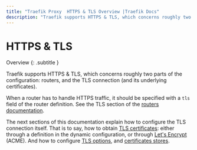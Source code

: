 ```yaml
---
title: "Traefik Proxy  HTTPS & TLS Overview |Traefik Docs"
description: "Traefik supports HTTPS & TLS, which concerns roughly two parts of the configuration: routers, and the TLS connection. Read the documentation to learn more."
---
```


# HTTPS & TLS

Overview
{: .subtitle }

Traefik supports HTTPS & TLS, which concerns roughly two parts of the configuration:
routers, and the TLS connection (and its underlying certificates).

When a router has to handle HTTPS traffic,
it should be specified with a `tls` field of the router definition.
See the TLS section of the [routers documentation](../routing/routers/index.md#tls).

The next sections of this documentation explain how to configure the TLS connection itself.
That is to say, how to obtain [TLS certificates](./tls.md#certificates-definition):
either through a definition in the dynamic configuration, or through [Let's Encrypt](./acme.md) (ACME).
And how to configure [TLS options](./tls.md#tls-options), and [certificates stores](./tls.md#certificates-stores).
